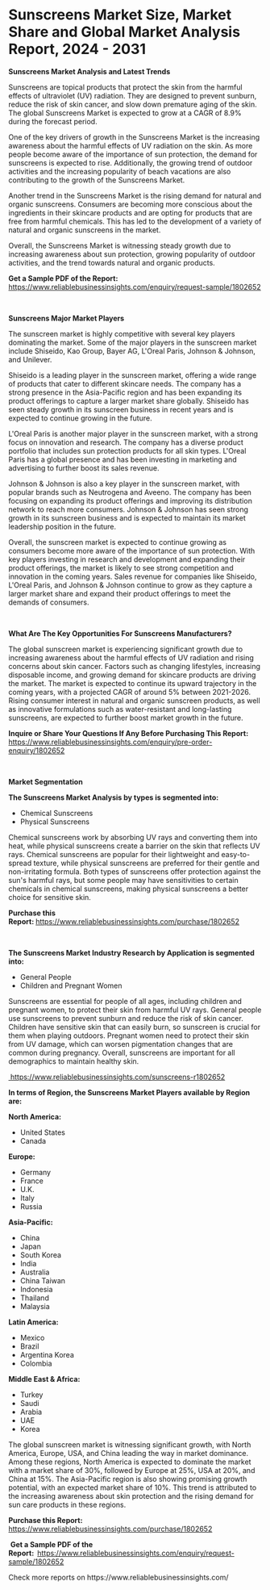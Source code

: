 <p><h1>Sunscreens Market Size, Market Share and Global Market Analysis Report, 2024 - 2031</h1></p><p><strong>Sunscreens Market Analysis and Latest Trends</strong></p>
<p><p>Sunscreens are topical products that protect the skin from the harmful effects of ultraviolet (UV) radiation. They are designed to prevent sunburn, reduce the risk of skin cancer, and slow down premature aging of the skin. The global Sunscreens Market is expected to grow at a CAGR of 8.9% during the forecast period. </p><p>One of the key drivers of growth in the Sunscreens Market is the increasing awareness about the harmful effects of UV radiation on the skin. As more people become aware of the importance of sun protection, the demand for sunscreens is expected to rise. Additionally, the growing trend of outdoor activities and the increasing popularity of beach vacations are also contributing to the growth of the Sunscreens Market. </p><p>Another trend in the Sunscreens Market is the rising demand for natural and organic sunscreens. Consumers are becoming more conscious about the ingredients in their skincare products and are opting for products that are free from harmful chemicals. This has led to the development of a variety of natural and organic sunscreens in the market. </p><p>Overall, the Sunscreens Market is witnessing steady growth due to increasing awareness about sun protection, growing popularity of outdoor activities, and the trend towards natural and organic products.</p></p>
<p><strong>Get a Sample PDF of the Report:&nbsp;</strong> <a href="https://www.reliablebusinessinsights.com/enquiry/request-sample/1802652">https://www.reliablebusinessinsights.com/enquiry/request-sample/1802652</a></p>
<p>&nbsp;</p>
<p><strong>Sunscreens Major Market Players</strong></p>
<p><p>The sunscreen market is highly competitive with several key players dominating the market. Some of the major players in the sunscreen market include Shiseido, Kao Group, Bayer AG, L'Oreal Paris, Johnson & Johnson, and Unilever.</p><p>Shiseido is a leading player in the sunscreen market, offering a wide range of products that cater to different skincare needs. The company has a strong presence in the Asia-Pacific region and has been expanding its product offerings to capture a larger market share globally. Shiseido has seen steady growth in its sunscreen business in recent years and is expected to continue growing in the future.</p><p>L'Oreal Paris is another major player in the sunscreen market, with a strong focus on innovation and research. The company has a diverse product portfolio that includes sun protection products for all skin types. L'Oreal Paris has a global presence and has been investing in marketing and advertising to further boost its sales revenue.</p><p>Johnson & Johnson is also a key player in the sunscreen market, with popular brands such as Neutrogena and Aveeno. The company has been focusing on expanding its product offerings and improving its distribution network to reach more consumers. Johnson & Johnson has seen strong growth in its sunscreen business and is expected to maintain its market leadership position in the future.</p><p>Overall, the sunscreen market is expected to continue growing as consumers become more aware of the importance of sun protection. With key players investing in research and development and expanding their product offerings, the market is likely to see strong competition and innovation in the coming years. Sales revenue for companies like Shiseido, L'Oreal Paris, and Johnson & Johnson continue to grow as they capture a larger market share and expand their product offerings to meet the demands of consumers.</p></p>
<p>&nbsp;</p>
<p><strong>What Are The Key Opportunities For Sunscreens Manufacturers?</strong></p>
<p><p>The global sunscreen market is experiencing significant growth due to increasing awareness about the harmful effects of UV radiation and rising concerns about skin cancer. Factors such as changing lifestyles, increasing disposable income, and growing demand for skincare products are driving the market. The market is expected to continue its upward trajectory in the coming years, with a projected CAGR of around 5% between 2021-2026. Rising consumer interest in natural and organic sunscreen products, as well as innovative formulations such as water-resistant and long-lasting sunscreens, are expected to further boost market growth in the future.</p></p>
<p><strong>Inquire or Share Your Questions If Any Before Purchasing This Report:</strong> <a href="https://www.reliablebusinessinsights.com/enquiry/pre-order-enquiry/1802652">https://www.reliablebusinessinsights.com/enquiry/pre-order-enquiry/1802652</a></p>
<p>&nbsp;</p>
<p><strong>Market Segmentation</strong></p>
<p><strong>The Sunscreens Market Analysis by types is segmented into:</strong></p>
<p><ul><li>Chemical Sunscreens</li><li>Physical Sunscreens</li></ul></p>
<p><p>Chemical sunscreens work by absorbing UV rays and converting them into heat, while physical sunscreens create a barrier on the skin that reflects UV rays. Chemical sunscreens are popular for their lightweight and easy-to-spread texture, while physical sunscreens are preferred for their gentle and non-irritating formula. Both types of sunscreens offer protection against the sun's harmful rays, but some people may have sensitivities to certain chemicals in chemical sunscreens, making physical sunscreens a better choice for sensitive skin.</p></p>
<p><strong>Purchase this Report:&nbsp;</strong><a href="https://www.reliablebusinessinsights.com/purchase/1802652">https://www.reliablebusinessinsights.com/purchase/1802652</a></p>
<p>&nbsp;</p>
<p><strong>The Sunscreens Market Industry Research by Application is segmented into:</strong></p>
<p><ul><li>General People</li><li>Children and Pregnant Women</li></ul></p>
<p><p>Sunscreens are essential for people of all ages, including children and pregnant women, to protect their skin from harmful UV rays. General people use sunscreens to prevent sunburn and reduce the risk of skin cancer. Children have sensitive skin that can easily burn, so sunscreen is crucial for them when playing outdoors. Pregnant women need to protect their skin from UV damage, which can worsen pigmentation changes that are common during pregnancy. Overall, sunscreens are important for all demographics to maintain healthy skin.</p></p>
<p><a href="https://www.reliablebusinessinsights.com/sunscreens-r1802652">&nbsp;https://www.reliablebusinessinsights.com/sunscreens-r1802652</a></p>
<p><strong>In terms of Region, the Sunscreens Market Players available by Region are:</strong></p>
<p>
    <p> <strong> North America: </strong>
        <ul>
            <li>United States</li>
            <li>Canada</li>
        </ul>
        </p> 
    <p> <strong> Europe: </strong>
        <ul>
            <li>Germany</li>
            <li>France</li>
            <li>U.K.</li>
            <li>Italy</li>
            <li>Russia</li>
        </ul>
        </p> 
    <p> <strong> Asia-Pacific: </strong>
        <ul>
            <li>China</li>
            <li>Japan</li>
            <li>South Korea</li>
            <li>India</li>
            <li>Australia</li>
            <li>China Taiwan</li>
            <li>Indonesia</li>
            <li>Thailand</li>
            <li>Malaysia</li>
        </ul>
        </p> 
    <p> <strong> Latin America: </strong>
        <ul>
            <li>Mexico</li>
            <li>Brazil</li>
            <li>Argentina Korea</li>
            <li>Colombia</li>
        </ul>
        </p> 
    <p> <strong> Middle East & Africa: </strong>
        <ul>
            <li>Turkey</li>
            <li>Saudi</li>
            <li>Arabia</li>
            <li>UAE</li>
            <li>Korea</li>
        </ul>
    </p>
    </p>
<p><p>The global sunscreen market is witnessing significant growth, with North America, Europe, USA, and China leading the way in market dominance. Among these regions, North America is expected to dominate the market with a market share of 30%, followed by Europe at 25%, USA at 20%, and China at 15%. The Asia-Pacific region is also showing promising growth potential, with an expected market share of 10%. This trend is attributed to the increasing awareness about skin protection and the rising demand for sun care products in these regions.</p></p>
<p><strong>Purchase this Report: </strong><a href="https://www.reliablebusinessinsights.com/purchase/1802652">https://www.reliablebusinessinsights.com/purchase/1802652</a></p>
<p>&nbsp;<strong>Get a Sample PDF of the Report:&nbsp;&nbsp;</strong><a href="https://www.reliablebusinessinsights.com/enquiry/request-sample/1802652">https://www.reliablebusinessinsights.com/enquiry/request-sample/1802652</a></p>
<p><strong></strong></p>
<p>Check more reports on https://www.reliablebusinessinsights.com/</p>